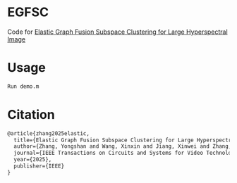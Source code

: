 # EGFSC
Code for [Elastic Graph Fusion Subspace Clustering for Large Hyperspectral Image](https://ieeexplore.ieee.org/abstract/document/10872892)

# Usage 
```markdown
Run demo.m
```

# Citation
```markdown
@article{zhang2025elastic,
  title={Elastic Graph Fusion Subspace Clustering for Large Hyperspectral Image},
  author={Zhang, Yongshan and Wang, Xinxin and Jiang, Xinwei and Zhang, Lefei and Du, Bo},
  journal={IEEE Transactions on Circuits and Systems for Video Technology},
  year={2025},
  publisher={IEEE}
}
```

